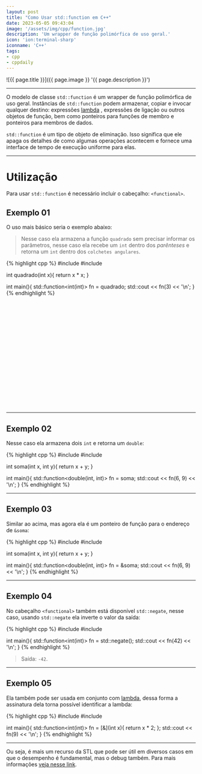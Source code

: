 ```yaml
---
layout: post
title: "Como Usar std::function em C++"
date: 2023-05-05 09:43:04
image: '/assets/img/cpp/function.jpg'
description: 'Um wrapper de função polimórfica de uso geral.'
icon: 'ion:terminal-sharp'
iconname: 'C++'
tags:
- cpp
- cppdaily
---
```


![{{ page.title }}]({{ page.image }} '{{ page.description }}')

---

O modelo de classe `std::function` é um wrapper de função polimórfica de uso geral. Instâncias de `std::function` podem armazenar, copiar e invocar qualquer destino: expressões [lambda]() , expressões de ligação ou outros objetos de função, bem como ponteiros para funções de membro e ponteiros para membros de dados.

`std::function` é um tipo de objeto de eliminação. Isso significa que ele apaga os detalhes de como algumas operações acontecem e fornece uma interface de tempo de execução uniforme para elas.

---

# Utilização
Para usar `std::function` é necessário incluir o cabeçalho: `<functional>`. 

## Exemplo 01
O uso mais básico seria o exemplo abaixo:
> Nesse caso ela armazena a função `quadrado` sem precisar informar os parâmetros, nesse caso ela recebe um `int` dentro dos *parênteses* e retorna um `int` dentro dos `colchetes angulares`.

{% highlight cpp %}
#include <iostream>
#include <functional>

int quadrado(int x){
  return x * x;
}

int main(){
  std::function<int(int)> fn = quadrado;
  std::cout << fn(3) << '\n';
}
{% endhighlight %}


<!-- SQUARE - GAMES ROOT -->
<script async src="//pagead2.googlesyndication.com/pagead/js/adsbygoogle.js"></script>
<ins class="adsbygoogle"
style="display:inline-block;width:336px;height:280px"
data-ad-client="ca-pub-2838251107855362"
data-ad-slot="5351066970"></ins>
<script>
(adsbygoogle = window.adsbygoogle || []).push({});
</script>

---

## Exemplo 02
Nesse caso ela armazena dois `int` e retorna um `double`:

{% highlight cpp %}
#include <iostream>
#include <functional>

int soma(int x, int y){
  return x + y;
}

int main(){
  std::function<double(int, int)> fn = soma;
  std::cout << fn(6, 9) << '\n';
}
{% endhighlight %}

---

## Exemplo 03
Similar ao acima, mas agora ela é um ponteiro de função para o endereço de `&soma`:

{% highlight cpp %}
#include <iostream>
#include <functional>

int soma(int x, int y){
  return x + y;
}

int main(){
  std::function<double(int, int)> fn = &soma;
  std::cout << fn(6, 9) << '\n';
}
{% endhighlight %}

---

## Exemplo 04
No cabeçalho `<functional>` também está disponível `std::negate`, nesse caso, usando `std::negate` ela inverte o valor da saída:

{% highlight cpp %}
#include <iostream>
#include <functional>

int main(){
  std::function<int(int)> fn = std::negate<int>();
  std::cout << fn(42) << '\n';
}
{% endhighlight %}
> Saída: `-42`.

---

## Exemplo 05
Ela também pode ser usada em conjunto com [lambda](), dessa forma a assinatura dela torna possível identificar a lambda:

{% highlight cpp %}
#include <iostream>
#include <functional>

int main(){
  std::function<int(int)> fn = [&](int x){ 
    return x * 2; 
  };
  std::cout << fn(9) << '\n';
}
{% endhighlight %}

---

Ou seja, é mais um recurso da STL que pode ser útil em diversos casos em que o desempenho é fundamental, mas o debug também. Para mais informações [veja nesse link](https://en.cppreference.com/w/cpp/utility/functional/function).


